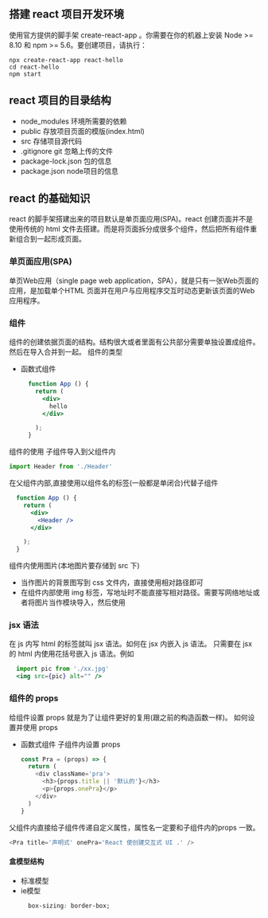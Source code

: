 ## 搭建 react 项目开发环境
使用官方提供的脚手架 create-react-app 。你需要在你的机器上安装 Node >= 8.10 和 npm >= 5.6。要创建项目，请执行：
```
npx create-react-app react-hello
cd react-hello
npm start
```

## react 项目的目录结构
- node_modules 环境所需要的依赖
- public 存放项目页面的模版(index.html)
- src 存储项目源代码
- .gitignore git 忽略上传的文件
- package-lock.json 包的信息
- package.json node项目的信息

## react 的基础知识
react 的脚手架搭建出来的项目默认是单页面应用(SPA)。react 创建页面并不是使用传统的 html 文件去搭建。而是将页面拆分成很多个组件，然后把所有组件重新组合到一起形成页面。

### 单页面应用(SPA)
单页Web应用（single page web application，SPA），就是只有一张Web页面的应用，是加载单个HTML 页面并在用户与应用程序交互时动态更新该页面的Web应用程序。

### 组件
组件的创建依据页面的结构。结构很大或者里面有公共部分需要单独设置成组件。然后在导入合并到一起。
组件的类型
- 函数式组件 
  ```jsx
    function App () {
      return (
        <div>
          hello
        </div>

      );
    }
  ```

组件的使用 
子组件导入到父组件内
  ```js 
  import Header from './Header'
  ```
在父组件内部,直接使用以组件名的标签(一般都是单闭合)代替子组件
  ```jsx
    function App () {
      return (
        <div>
          <Header />
        </div>

      );
    }
  ```

组件内使用图片(本地图片要存储到 src 下)
- 当作图片的背景图写到 css 文件内，直接使用相对路径即可
- 在组件内部使用 img 标签，写地址时不能直接写相对路径。需要写网络地址或者将图片当作模块导入，然后使用

### jsx 语法
在 js 内写 html 的标签就叫 jsx 语法。如何在 jsx 内嵌入 js 语法。
只需要在 jsx 的 html 内使用花括号嵌入 js 语法。例如
```jsx
  import pic from './xx.jpg'
  <img src={pic} alt="" />
```

### 组件的 props
给组件设置 props 就是为了让组件更好的复用(跟之前的构造函数一样)。
如何设置并使用 props
- 函数式组件
子组件内设置 props
  ```js
  const Pra = (props) => {
    return (
      <div className='pra'>
        <h3>{props.title || '默认的'}</h3>
        <p>{props.onePra}</p>
      </div>
    )
  }
  ```
父组件内直接给子组件传递自定义属性，属性名一定要和子组件内的props 一致。

  ```js
  <Pra title='声明式' onePra='React 使创建交互式 UI .' />
  ```






#### 盒模型结构
- 标准模型
- ie模型
  ```css
    box-sizing: border-box;
  ```